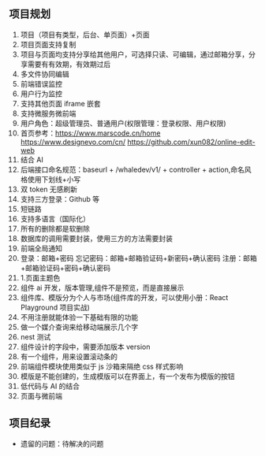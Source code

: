 ## 项目规划

1. 项目（项目有类型，后台、单页面）+页面
2. 项目页面支持复制
3. 项目与页面均支持分享给其他用户，可选择只读、可编辑，通过邮箱分享，分享需要有有效期，有效期过后
4. 多文件协同编辑
5. 前端错误监控
6. 用户行为监控
7. 支持其他页面 iframe 嵌套
8. 支持微服务微前端
9. 用户角色：超级管理员、普通用户(权限管理：登录权限、用户权限)
10. 首页参考：https://www.marscode.cn/home https://www.designevo.com/cn/ https://github.com/xun082/online-edit-web
11. 结合 AI
12. 后端接口命名规范：baseurl + /whaledev/v1/ + controller + action,命名风格使用下划线+小写
13. 双 token 无感刷新
14. 支持三方登录：Github 等
15. 短链路
16. 支持多语言（国际化）
17. 所有的删除都是软删除
18. 数据库的调用需要封装，使用三方的方法需要封装
19. 前端全局通知
20. 登录：邮箱+密码 忘记密码：邮箱+邮箱验证码+新密码+确认密码 注册：邮箱+邮箱验证码+密码+确认密码
21. 1.页面主题色
22. 组件 ai 开发，版本管理,组件不是预览，而是直接展示
23. 组件库、模版分为个人与市场(组件库的开发，可以使用小册：React Playground 项目实战)
24. 不用注册就能体验一下基础有限的功能
25. 做一个媒介查询来给移动端展示几个字
26. nest 测试
27. 组件设计的字段中，需要添加版本 version
28. 有一个组件，用来设置滚动条的
29. 前端组件模块使用类似于 js 沙箱来隔绝 css 样式影响
30. 模版是不能创建的，生成模版可以在界面上，有一个发布为模版的按钮
31. 低代码与 AI 的结合
32. 页面与微前端

## 项目纪录

- 遗留的问题：待解决的问题
